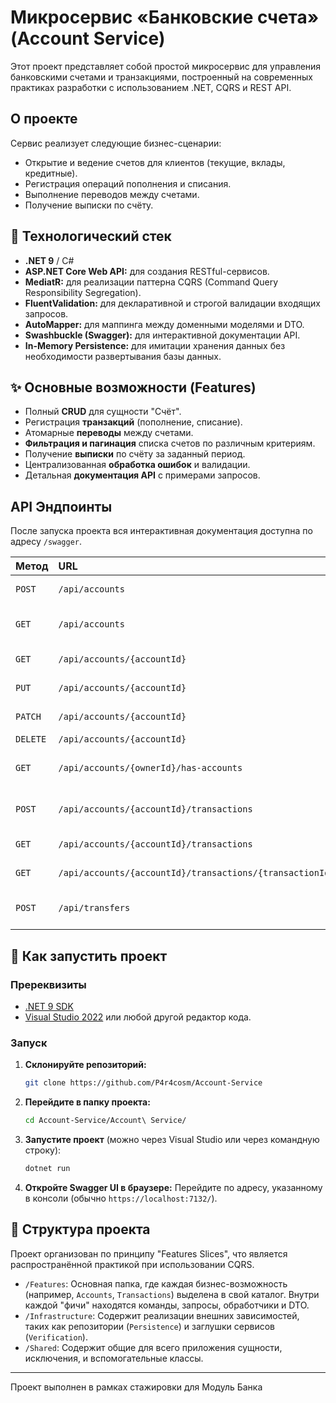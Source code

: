 # Микросервис «Банковские счета» (Account Service)

Этот проект представляет собой простой микросервис для управления банковскими счетами и транзакциями, построенный на современных практиках разработки с использованием .NET, CQRS и REST API.

## О проекте

Сервис реализует следующие бизнес-сценарии:
*   Открытие и ведение счетов для клиентов (текущие, вклады, кредитные).
*   Регистрация операций пополнения и списания.
*   Выполнение переводов между счетами.
*   Получение выписки по счёту.

## 🚀 Технологический стек

*   **.NET 9** / C#
*   **ASP.NET Core Web API:** для создания RESTful-сервисов.
*   **MediatR:** для реализации паттерна CQRS (Command Query Responsibility Segregation).
*   **FluentValidation:** для декларативной и строгой валидации входящих запросов.
*   **AutoMapper:** для маппинга между доменными моделями и DTO.
*   **Swashbuckle (Swagger):** для интерактивной документации API.
*   **In-Memory Persistence:** для имитации хранения данных без необходимости развертывания базы данных.

## ✨ Основные возможности (Features)

*   Полный **CRUD** для сущности "Счёт".
*   Регистрация **транзакций** (пополнение, списание).
*   Атомарные **переводы** между счетами.
*   **Фильтрация и пагинация** списка счетов по различным критериям.
*   Получение **выписки** по счёту за заданный период.
*   Централизованная **обработка ошибок** и валидации.
*   Детальная **документация API** с примерами запросов.

##  API Эндпоинты

После запуска проекта вся интерактивная документация доступна по адресу `/swagger`.

| Метод  | URL                                              | Описание                                  |
| :----- | :----------------------------------------------- | :---------------------------------------- |
| `POST` | `/api/accounts`                                  | Создать новый счёт                        |
| `GET`  | `/api/accounts`                                  | Получить список счетов (с фильтрацией)    |
| `GET`  | `/api/accounts/{accountId}`                      | Получить счёт по ID                       |
| `PUT`  | `/api/accounts/{accountId}`                      | Полностью обновить счёт                   |
| `PATCH`| `/api/accounts/{accountId}`                      | Частично обновить счёт                    |
| `DELETE`| `/api/accounts/{accountId}`                     | Удалить счёт                              |
| `GET`  | `/api/accounts/{ownerId}/has-accounts`           | Проверить, есть ли у клиента счета        |
| `POST` | `/api/accounts/{accountId}/transactions`         | Зарегистрировать транзакцию по счёту      |
| `GET`  | `/api/accounts/{accountId}/transactions`         | Получить выписку по счёту                 |
| `GET`  | `/api/accounts/{accountId}/transactions/{transactionId}` | Получить транзакцию по ID        |
| `POST` | `/api/transfers`                                 | Выполнить перевод между счетами           |


## 🏁 Как запустить проект

### Пререквизиты

*   [.NET 9 SDK](https://dotnet.microsoft.com/download/dotnet/9.0)
*   [Visual Studio 2022](https://visualstudio.microsoft.com/ru/vs/community/) или любой другой редактор кода.

### Запуск

1.  **Склонируйте репозиторий:**
    ```bash
    git clone https://github.com/P4r4cosm/Account-Service
    ```
2.  **Перейдите в папку проекта:**
    ```bash
    cd Account-Service/Account\ Service/  
    ```
3.  **Запустите проект** (можно через Visual Studio или через командную строку):
    ```bash
    dotnet run
    ```
4.  **Откройте Swagger UI в браузере:**
    Перейдите по адресу, указанному в консоли (обычно `https://localhost:7132/`).

## 📁 Структура проекта

Проект организован по принципу "Features Slices", что является распространённой практикой при использовании CQRS.

-   `/Features`: Основная папка, где каждая бизнес-возможность (например, `Accounts`, `Transactions`) выделена в свой каталог. Внутри каждой "фичи" находятся команды, запросы, обработчики и DTO.
-   `/Infrastructure`: Содержит реализации внешних зависимостей, таких как репозитории (`Persistence`) и заглушки сервисов (`Verification`).
-   `/Shared`: Содержит общие для всего приложения сущности, исключения, и вспомогательные классы.

---

Проект выполнен в рамках стажировки для Модуль Банка